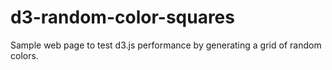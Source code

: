 # d3-random-color-squares
Sample web page to test d3.js performance by generating a grid of random colors.
